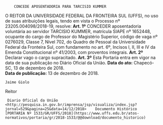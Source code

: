         CONCEDE APOSENTADORIA PARA TARCISIO KUMMER  

 O REITOR DA UNIVERSIDADE FEDERAL DA FRONTEIRA SUL (UFFS), no uso de suas atribuições legais, tendo em vista o Processo nº 23205.004098/2018-19, resolve:   **Art. 1º**  CONCEDER aposentadoria voluntária ao servidor TARCISIO KUMMER, matrícula SIAPE nº 1652448, ocupante do cargo de Professor do Magistério Superior, código de vaga nº 0276029, Classe 7, Nível 702, do Quadro de Pessoal da Universidade Federal da Fronteira Sul, com fundamento no art. 6º, Incisos I, II, III e IV da Emenda Constitucional nº 41/2003, com proventos integrais.   **Art. 2º**  Declarar vago o cargo supracitado.   **Art. 3º**  Esta Portaria entra em vigor na data de sua publicação no Diário Oficial da União.      **Data do ato:** Chapecó-SC, 13 de dezembro de 2018.   
 **Data de publicação:**  13 de dezembro de 2018. 

    Jaime Giolo   
 Reitor 

     Diario Oficial da União <http://pesquisa.in.gov.br/imprensa/jsp/visualiza/index.jsp?jornal=529&pagina=25&data=14/12/2018>    Documento Histórico  [PORTARIA Nº 1533/GR/UFFS/2018](https://www.uffs.edu.br/atos-normativos/portaria/gr/2018-1533/@@download/documento_historico)     
      